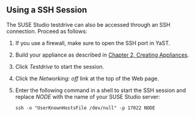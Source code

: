 ## Using a SSH Session

The SUSE Studio testdrive can also be accessed through an SSH connection. Proceed as follows:

1. If you use a firewall, make sure to open the SSH port in YaST.

2. Build your appliance as described in [Chapter 2, Creating Appliances][create].

3. Click *Testdrive* to start the session.

4. Click the *Networking: off* link at the top of the Web page.

5. Enter the following command in a shell to start the SSH session and replace *NODE* with the name of your SUSE Studio server:

       ssh -o "UserKnownHostsFile /dev/null" -p 17022 NODE



[create]: ../create/index.html